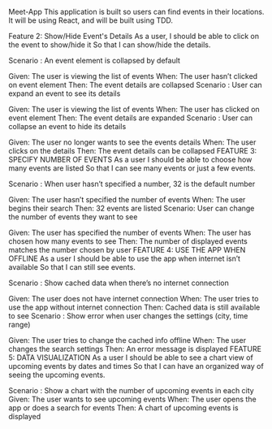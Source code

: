Meet-App
This application is built so users can find events in their locations. It will be using React, and will be built using TDD.

Feature 2: Show/Hide Event's Details
As a user, I should be able to click on the event to show/hide it So that I can show/hide the details.

Scenario : An event element is collapsed by default

Given: The user is viewing the list of events
When: The user hasn’t clicked on event element
Then: The event details are collapsed
Scenario : User can expand an event to see its details

Given: The user is viewing the list of events
When: The user has clicked on event element
Then: The event details are expanded
Scenario : User can collapse an event to hide its details

Given: The user no longer wants to see the events details
When: The user clicks on the details
Then: The event details can be collapsed
FEATURE 3: SPECIFY NUMBER OF EVENTS
As a user I should be able to choose how many events are listed So that I can see many events or just a few events.

Scenario : When user hasn’t specified a number, 32 is the default number

Given: The user hasn’t specified the number of events
When: The user begins their search
Then: 32 events are listed
Scenario: User can change the number of events they want to see

Given: The user has specified the number of events
When: The user has chosen how many events to see
Then: The number of displayed events matches the number chosen by user
FEATURE 4: USE THE APP WHEN OFFLINE
As a user I should be able to use the app when internet isn’t available So that I can still see events.

Scenario : Show cached data when there’s no internet connection

Given: The user does not have internet connection
When: The user tries to use the app without internet connection
Then: Cached data is still available to see
Scenario : Show error when user changes the settings (city, time range)

Given: The user tries to change the cached info offline
When: The user changes the search settings
Then: An error message is displayed
FEATURE 5: DATA VISUALIZATION
As a user I should be able to see a chart view of upcoming events by dates and times So that I can have an organized way of seeing the upcoming events.

Scenario : Show a chart with the number of upcoming events in each city
Given: The user wants to see upcoming events
When: The user opens the app or does a search for events
Then: A chart of upcoming events is displayed
